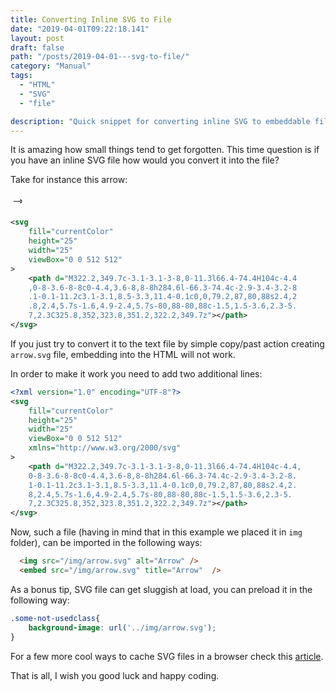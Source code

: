 ```yaml
---
title: Converting Inline SVG to File
date: "2019-04-01T09:22:18.141"
layout: post
draft: false
path: "/posts/2019-04-01---svg-to-file/"
category: "Manual"
tags:
  - "HTML"
  - "SVG"
  - "file"

description: "Quick snippet for converting inline SVG to embeddable file."
---
```


It is amazing how small things tend to get forgotten.
This time question is if you have an inline SVG file how would you convert it into the file?


Take for instance this arrow: 
<div style="display:inline;">
  <svg 
      fill="currentColor"
      height="25"
      width="25"
      viewBox="0 0 512 512"
  >
      <path d="M322.2,349.7c-3.1-3.1-3-8,0-11.3l66.4-74.4H104c-4.4,
      0-8-3.6-8-8c0-4.4,3.6-8,8-8h284.6l-66.3-74.4c-2.9-3.4-3.2-8.
      1-0.1-11.2c3.1-3.1,8.5-3.3,11.4-0.1c0,0,79.2,87,80,88s2.4,2.
      8,2.4,5.7s-1.6,4.9-2.4,5.7s-80,88-80,88c-1.5,1.5-3.6,2.3-5.
      7,2.3C325.8,352,323.8,351.2,322.2,349.7z"></path>
  </svg>
</div>

```xml
<svg 
    fill="currentColor"
    height="25"
    width="25"
    viewBox="0 0 512 512"
>
    <path d="M322.2,349.7c-3.1-3.1-3-8,0-11.3l66.4-74.4H104c-4.4
    ,0-8-3.6-8-8c0-4.4,3.6-8,8-8h284.6l-66.3-74.4c-2.9-3.4-3.2-8
    .1-0.1-11.2c3.1-3.1,8.5-3.3,11.4-0.1c0,0,79.2,87,80,88s2.4,2
    .8,2.4,5.7s-1.6,4.9-2.4,5.7s-80,88-80,88c-1.5,1.5-3.6,2.3-5.
    7,2.3C325.8,352,323.8,351.2,322.2,349.7z"></path>
</svg>

```

If you just try to convert it to the text file by simple copy/past action creating ```arrow.svg``` file, embedding into the HTML will not work.

In order to make it work you need to add two additional lines:
```xml
<?xml version="1.0" encoding="UTF-8"?>
<svg 
    fill="currentColor"
    height="25"
    width="25"
    viewBox="0 0 512 512"
    xmlns="http://www.w3.org/2000/svg"
>
    <path d="M322.2,349.7c-3.1-3.1-3-8,0-11.3l66.4-74.4H104c-4.4,
    0-8-3.6-8-8c0-4.4,3.6-8,8-8h284.6l-66.3-74.4c-2.9-3.4-3.2-8.
    1-0.1-11.2c3.1-3.1,8.5-3.3,11.4-0.1c0,0,79.2,87,80,88s2.4,2.
    8,2.4,5.7s-1.6,4.9-2.4,5.7s-80,88-80,88c-1.5,1.5-3.6,2.3-5.
    7,2.3C325.8,352,323.8,351.2,322.2,349.7z"></path>
</svg>

```

Now, such a file (having in mind that in this example we placed it in `img` folder), can be imported in the following ways:

```html
  <img src="/img/arrow.svg" alt="Arrow" />
  <embed src="/img/arrow.svg" title="Arrow"  />
```

As a bonus tip, SVG file can get sluggish at load, you can preload it in the following way:
```css
.some-not-usedclass{
    background-image: url('../img/arrow.svg');
}
```

For a few more cool ways to cache SVG files in a browser check this [article](https://css-tricks.com/inline-svg-cached/).

That is all, I wish you good luck and happy coding.

